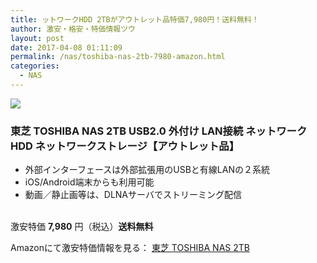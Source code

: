 ```yaml
---
title: ットワークHDD 2TBがアウトレット品特価7,980円！送料無料！
author: 激安・格安・特価情報ツウ
layout: post
date: 2017-04-08 01:11:09
permalink: /nas/toshiba-nas-2tb-7980-amazon.html
categories:
  - NAS
---
```


<div class="img-bg2 img_L">
<a target="_blank"  href="https://www.amazon.co.jp/gp/product/B01ISKNG86/ref=as_li_tl?ie=UTF8&camp=247&creative=1211&creativeASIN=B01ISKNG86&linkCode=as2&tag=tokkajohotsu-22&linkId=074d27b95dea3e2cff482faaa70b768a"><img border="0" src="//ws-fe.amazon-adsystem.com/widgets/q?_encoding=UTF8&MarketPlace=JP&ASIN=B01ISKNG86&ServiceVersion=20070822&ID=AsinImage&WS=1&Format=_SL250_&tag=tokkajohotsu-22" ></a><img src="//ir-jp.amazon-adsystem.com/e/ir?t=tokkajohotsu-22&l=am2&o=9&a=B01ISKNG86" width="1" height="1" border="0" alt="" style="border:none !important; margin:0px !important;" />
</div>

### 東芝 TOSHIBA NAS 2TB USB2.0 外付け LAN接続 ネットワークHDD ネットワークストレージ【アウトレット品】
<!--more-->

* 外部インターフェースは外部拡張用のUSBと有線LANの２系統
* iOS/Android端末からも利用可能
* 動画／静止画等は、DLNAサーバでストリーミング配信

<br clear="all" />激安特価 <span class="tokka-price"><strong>7,980</strong></span> 円（税込）**送料無料**

Amazonにて激安特価情報を見る： <span class="fs150p"><a href="https://www.amazon.co.jp/gp/product/B01ISKNG86/ref=as_li_tl?ie=UTF8&camp=247&creative=1211&creativeASIN=B01ISKNG86&linkCode=as2&tag=tokkajohotsu-22&linkId=074d27b95dea3e2cff482faaa70b768a" target="_blank">東芝 TOSHIBA NAS 2TB</a></span>
